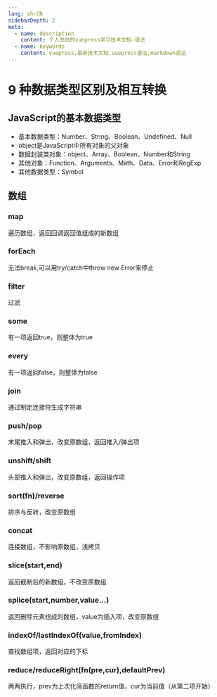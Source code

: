 ```yaml
---
lang: zh-CN
sidebarDepth: 2
meta:
  - name: description
    content: 个人总结的vuepress学习技术文档-语法
  - name: keywords
    content: vuepress,最新技术文档,vuepress语法,markdown语法
---
```


# 9 种数据类型区别及相互转换

## JavaScript的基本数据类型

- 基本数据类型：Number、String、Boolean、Undefined、Null
- object是JavaScript中所有对象的父对象
- 数据封装类对象：object、Array、Boolean、Number和String
- 其他对象：Function、Arguments、Math、Data、Error和RegExp
- 其他数据类型：Symbol
## 数组
### map
遍历数组，返回回调返回值组成的新数组
### forEach
无法break,可以用try/catch中throw new Error来停止
### filter
过滤
### some
有一项返回true，则整体为true
### every
有一项返回false，则整体为false
### join
通过制定连接符生成字符串
### push/pop
末尾推入和弹出，改变原数组，返回推入/弹出项
### unshift/shift
头部推入和弹出，改变原数组，返回操作项
### sort(fn)/reverse
排序与反转，改变原数组
### concat
连接数组，不影响原数组，浅拷贝
### slice(start,end)
返回截断后的新数组，不改变原数组
### splice(start,number,value...)
返回删除元素组成的数组，value为插入项，改变原数组
### indexOf/lastIndexOf(value,fromIndex)
查找数组项，返回对应的下标
### reduce/reduceRight(fn(pre,cur),defaultPrev)
两两执行，prev为上次化简函数的return值，cur为当前值（从第二项开始）